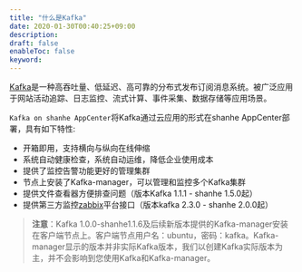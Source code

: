 ```yaml
---
title: "什么是Kafka"
date: 2020-01-30T00:40:25+09:00
description: 
draft: false
enableToc: false
keyword: 
---
```


[Kafka](http://kafka.apache.org/)是一种高吞吐量、低延迟、高可靠的分布式发布订阅消息系统。被广泛应用于网站活动追踪、日志监控、流式计算、事件采集、数据存储等应用场景。

`Kafka on shanhe AppCenter`将Kafka通过云应用的形式在shanhe AppCenter部署，具有如下特性:

- 开箱即用，支持横向与纵向在线伸缩
- 系统自动健康检查，系统自动运维，降低企业使用成本
- 提供了监控告警功能更好的管理集群
- 节点上安装了Kafka-manager，可以管理和监控多个Kafka集群
- 提供文件查看器方便排查问题（版本Kafka 1.1.1 - shanhe 1.5.0起）
- 提供第三方监控[zabbix](https://www.zabbix.com/)平台接口（版本kafka 2.3.0 - shanhe 2.0.0起）

>**注意**：Kafka 1.0.0-shanhe1.1.6及后续新版本提供的Kafka-manager安装在客户端节点上。客户端节点用户名：ubuntu，密码：kafka。Kafka-manager显示的版本并非实际Kafka版本，我们以创建Kafka实际版本为主，并不会影响到您使用Kafka和Kafka-manager。